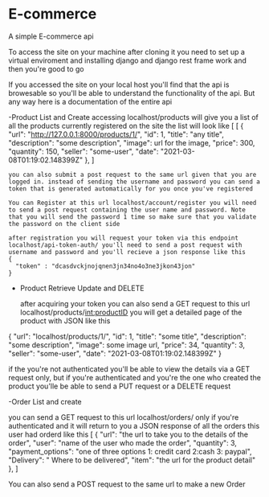 # E-commerce
A simple E-commerce api

To access the site on your machine after cloning it you need to set up a virtual enviroment and installing django and django rest frame work and then you're good to go

If you accessed the site on your local host you'll find that the api is browesable so you'll be able to understand the functionality of the api. But any way here is a documentation of the entire api 

-Product List and Create
accessing localhost/products will give you a list of all the products currently registered on the site the list will look like [
   [
   {
        "url": "http://127.0.0.1:8000/products/1/",
        "id": 1,
        "title": "any title",
        "description": "some description",
        "image": url for the image,
        "price": 300,
        "quantity": 150,
        "seller": "some-user",
        "date": "2021-03-08T01:19:02.148399Z"
    },
    ]
    
    you can also submit a post request to the same url given that you are logged in. instead of sending the username and password you can send a token that is generated automatically for you once you've registered
    
    You can Register at this url localhost/account/register you will need to send a post request containing the user name and password. Note that you will send the password 1 time so make sure that you validate the password on the client side
    
    after registration you will request your token via this endpoint localhost/api-token-auth/ you'll need to send a post request with username and password and you'll recieve a json response like this 
    {
      "token" : "dcasdvckjnojqnen3jn34no4o3ne3jkon43jon"
    }
    
 - Product Retrieve Update and DELETE
    
    after acquiring your token you can also send a GET request to this url localhost/products/<int:productID> you will get a detailed page of the product with JSON like this
    
{
    "url": "localhost/products/1/",
    "id": 1,
    "title": "some title",
    "description": "some description",
    "image": some image url,
    "price": 34,
    "quantity": 3,
    "seller": "some-user",
    "date": "2021-03-08T01:19:02.148399Z"
}

if the you're not authenticated you'll be able to view the details via a GET request only, but if you're authenticated and you're the one who created the product you'lle be able to send a PUT request or a DELETE request


-Order List and create

you can send a GET request to this url localhost/orders/ only if you're authenticated and it will return to you a JSON response of all the orders this user had orderd like this
[
    {
        "url": "the url to take you to the details of the order",
        "user": "name of the user who made the order",
        "quantity": 3,
        "payment_options": "one of three options 1: credit card 2:cash 3: paypal",
        "Delivery": " Where to be delivered",
        "item": "the url for the product detail"
    },
]

You can also send a POST request to the same url to make a new Order




